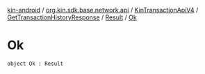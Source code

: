 [kin-android](../../../../index.md) / [org.kin.sdk.base.network.api](../../../index.md) / [KinTransactionApiV4](../../index.md) / [GetTransactionHistoryResponse](../index.md) / [Result](index.md) / [Ok](./-ok.md)

# Ok

`object Ok : Result`